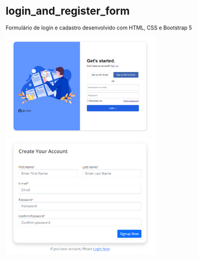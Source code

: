 # login_and_register_form
Formulário de login e cadastro desenvolvido com HTML, CSS e Bootstrap 5

<img width="400px" src="login_form.PNG" alt="login form">
<img width="400px" src="register_form.PNG" alt="register form">

